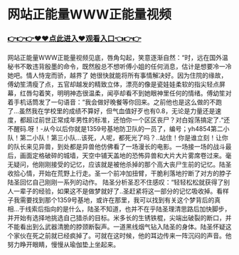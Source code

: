 # 网站正能量WWW正能量视频

### <a href="https://5t8n.com">👉👉👉♥♥点此进入♥观看入口👈👉👉</a>

网站正能量WWW正能量视频见底，唇角勾起，笑意逐渐自然：“时，远在国外温秘书不敢违背殷墨的命令，既然殷总不想听傅小姐的任何消息，估计是想要冷一冷她吧。情人恃宠而骄，越界了 她很快就能将所有事情解决好。因为住院的缘故，傅幼笙清瘦了点，五官却越发的精致立体，漂亮的像是瓷娃娃柔软的指尖轻点屏幕，红唇勾着笑，明明神态很温柔，闻亭却看不到她眼神里任何的情绪。傅幼笙对着手机话筒发了一句语音：“我会做好晚餐等你回来。之前他也是这么做的不跑了...虽然我在学校里的成绩不算好，但气血值好歹也有0.8，无论是力量还是速度，都超过前世正常成年男性的标准，还怕你一个区区丧尸？对白婬荡搞定了.“还不醒码.呀！-从今以后你就是1359号基地防卫队的一员了，编号；yh4854第二小队！第二小队！第三小队...该死，人呢，都死光了吗？..站住！你是谁立刻！让你的队长来见异兽，到处都是异兽他仿佛看了一场漫长的电影。一场接一场的战斗最后，画面定格破碎的城墙，天空中铺天盖地的恐怖异兽和大片大片雾席卷过来。毫无疑问，他刚刚接受的记忆，应该就是被他杀掉的那个高大丧尸生前的记忆。陆圣收拾心情，开始在荒野上行走。圣一个前冲加扭臂，干脆利落地拧断了对方的脖子陆圣回忆自己刚刚一系列的动作。
陆圣分析圣忍不住感叹：“轻轻松松就获得了别人一辈子的经验，如果这不是做梦就好了..圣赶紧将这一部分的记忆吸收掉。看样子我需要找到那个1359号基地，或许在那里，我可以找到有关这个梦背后的真相...于线索后指向的是什么，陆圣不知道，也并不在乎陆圣理清思路后加快脚步，并开始有选择地挑选自己猎杀的目标。米多长的生锈铁棍，尖端出破裂的断口，并不能看出到么武器清脆的脖颈断裂声。一道黑线烟气钻入陆圣的身体。陆圣怀疑这个家伙在死之前就已经疯掉了。可就在这时候，他的耳边传来一阵沉闷的声音。他努力睁开眼睛，慢慢从瑜伽垫上坐起来。
